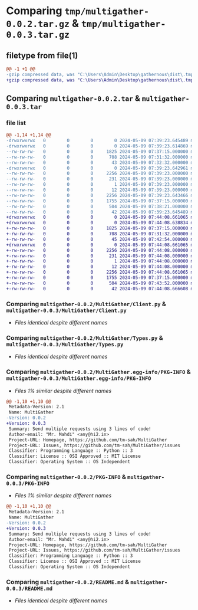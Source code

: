 # Comparing `tmp/multigather-0.0.2.tar.gz` & `tmp/multigather-0.0.3.tar.gz`

## filetype from file(1)

```diff
@@ -1 +1 @@
-gzip compressed data, was "C:\Users\Admin\Desktop\gathernous\dist\.tmp-r49d4g8_\multigather-0.0.2.tar", last modified: Thu May  9 07:39:23 2024, max compression
+gzip compressed data, was "C:\Users\Admin\Desktop\gathernous\dist\.tmp-k2ih5vxr\multigather-0.0.3.tar", last modified: Thu May  9 07:44:08 2024, max compression
```

## Comparing `multigather-0.0.2.tar` & `multigather-0.0.3.tar`

### file list

```diff
@@ -1,14 +1,14 @@
-drwxrwxrwx   0        0        0        0 2024-05-09 07:39:23.645489 multigather-0.0.2/
-drwxrwxrwx   0        0        0        0 2024-05-09 07:39:23.614869 multigather-0.0.2/MultiGather/
--rw-rw-rw-   0        0        0     1825 2024-05-09 07:37:15.000000 multigather-0.0.2/MultiGather/Client.py
--rw-rw-rw-   0        0        0      708 2024-05-09 07:31:32.000000 multigather-0.0.2/MultiGather/Types.py
--rw-rw-rw-   0        0        0       43 2024-05-09 07:32:32.000000 multigather-0.0.2/MultiGather/__init__.py
-drwxrwxrwx   0        0        0        0 2024-05-09 07:39:23.642961 multigather-0.0.2/MultiGather.egg-info/
--rw-rw-rw-   0        0        0     2256 2024-05-09 07:39:23.000000 multigather-0.0.2/MultiGather.egg-info/PKG-INFO
--rw-rw-rw-   0        0        0      231 2024-05-09 07:39:23.000000 multigather-0.0.2/MultiGather.egg-info/SOURCES.txt
--rw-rw-rw-   0        0        0        1 2024-05-09 07:39:23.000000 multigather-0.0.2/MultiGather.egg-info/dependency_links.txt
--rw-rw-rw-   0        0        0       12 2024-05-09 07:39:23.000000 multigather-0.0.2/MultiGather.egg-info/top_level.txt
--rw-rw-rw-   0        0        0     2256 2024-05-09 07:39:23.643466 multigather-0.0.2/PKG-INFO
--rw-rw-rw-   0        0        0     1755 2024-05-09 07:37:15.000000 multigather-0.0.2/README.md
--rw-rw-rw-   0        0        0      504 2024-05-09 07:38:21.000000 multigather-0.0.2/pyproject.toml
--rw-rw-rw-   0        0        0       42 2024-05-09 07:39:23.645489 multigather-0.0.2/setup.cfg
+drwxrwxrwx   0        0        0        0 2024-05-09 07:44:08.661065 multigather-0.0.3/
+drwxrwxrwx   0        0        0        0 2024-05-09 07:44:08.638834 multigather-0.0.3/MultiGather/
+-rw-rw-rw-   0        0        0     1825 2024-05-09 07:37:15.000000 multigather-0.0.3/MultiGather/Client.py
+-rw-rw-rw-   0        0        0      708 2024-05-09 07:31:32.000000 multigather-0.0.3/MultiGather/Types.py
+-rw-rw-rw-   0        0        0       45 2024-05-09 07:42:54.000000 multigather-0.0.3/MultiGather/__init__.py
+drwxrwxrwx   0        0        0        0 2024-05-09 07:44:08.661065 multigather-0.0.3/MultiGather.egg-info/
+-rw-rw-rw-   0        0        0     2256 2024-05-09 07:44:08.000000 multigather-0.0.3/MultiGather.egg-info/PKG-INFO
+-rw-rw-rw-   0        0        0      231 2024-05-09 07:44:08.000000 multigather-0.0.3/MultiGather.egg-info/SOURCES.txt
+-rw-rw-rw-   0        0        0        1 2024-05-09 07:44:08.000000 multigather-0.0.3/MultiGather.egg-info/dependency_links.txt
+-rw-rw-rw-   0        0        0       12 2024-05-09 07:44:08.000000 multigather-0.0.3/MultiGather.egg-info/top_level.txt
+-rw-rw-rw-   0        0        0     2256 2024-05-09 07:44:08.661065 multigather-0.0.3/PKG-INFO
+-rw-rw-rw-   0        0        0     1755 2024-05-09 07:37:15.000000 multigather-0.0.3/README.md
+-rw-rw-rw-   0        0        0      504 2024-05-09 07:43:52.000000 multigather-0.0.3/pyproject.toml
+-rw-rw-rw-   0        0        0       42 2024-05-09 07:44:08.666608 multigather-0.0.3/setup.cfg
```

### Comparing `multigather-0.0.2/MultiGather/Client.py` & `multigather-0.0.3/MultiGather/Client.py`

 * *Files identical despite different names*

### Comparing `multigather-0.0.2/MultiGather/Types.py` & `multigather-0.0.3/MultiGather/Types.py`

 * *Files identical despite different names*

### Comparing `multigather-0.0.2/MultiGather.egg-info/PKG-INFO` & `multigather-0.0.3/MultiGather.egg-info/PKG-INFO`

 * *Files 1% similar despite different names*

```diff
@@ -1,10 +1,10 @@
 Metadata-Version: 2.1
 Name: MultiGather
-Version: 0.0.2
+Version: 0.0.3
 Summary: Send multiple requests using 3 lines of code!
 Author-email: "Mr. Mahdi" <any@hi2.in>
 Project-URL: Homepage, https://github.com/tm-sah/MultiGather
 Project-URL: Issues, https://github.com/tm-sah/MultiGather/issues
 Classifier: Programming Language :: Python :: 3
 Classifier: License :: OSI Approved :: MIT License
 Classifier: Operating System :: OS Independent
```

### Comparing `multigather-0.0.2/PKG-INFO` & `multigather-0.0.3/PKG-INFO`

 * *Files 1% similar despite different names*

```diff
@@ -1,10 +1,10 @@
 Metadata-Version: 2.1
 Name: MultiGather
-Version: 0.0.2
+Version: 0.0.3
 Summary: Send multiple requests using 3 lines of code!
 Author-email: "Mr. Mahdi" <any@hi2.in>
 Project-URL: Homepage, https://github.com/tm-sah/MultiGather
 Project-URL: Issues, https://github.com/tm-sah/MultiGather/issues
 Classifier: Programming Language :: Python :: 3
 Classifier: License :: OSI Approved :: MIT License
 Classifier: Operating System :: OS Independent
```

### Comparing `multigather-0.0.2/README.md` & `multigather-0.0.3/README.md`

 * *Files identical despite different names*

